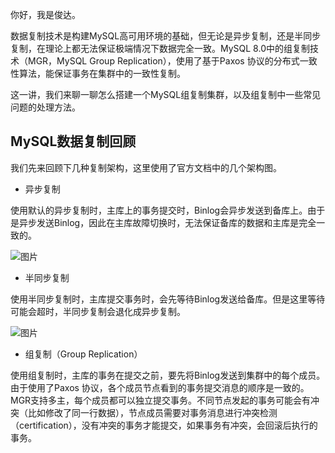 你好，我是俊达。

数据复制技术是构建MySQL高可用环境的基础，但无论是异步复制，还是半同步复制，在理论上都无法保证极端情况下数据完全一致。MySQL 8.0中的组复制技术（MGR，MySQL Group Replication），使用了基于Paxos 协议的分布式一致性算法，能保证事务在集群中的一致性复制。

这一讲，我们来聊一聊怎么搭建一个MySQL组复制集群，以及组复制中一些常见问题的处理方法。

## MySQL数据复制回顾

我们先来回顾下几种复制架构，这里使用了官方文档中的几个架构图。

- 异步复制

使用默认的异步复制时，主库上的事务提交时，Binlog会异步发送到备库上。由于是异步发送Binlog，因此在主库故障切换时，无法保证备库的数据和主库是完全一致的。

![图片](https://static001.geekbang.org/resource/image/b4/29/b4199759dce8e0846a542aa7c487e529.png?wh=1516x646)

- 半同步复制

使用半同步复制时，主库提交事务时，会先等待Binlog发送给备库。但是这里等待可能会超时，半同步复制会退化成异步复制。

![图片](https://static001.geekbang.org/resource/image/ce/0a/ce8dfd4fa8eeee43a3c3c883793c8b0a.png?wh=1532x652)

- 组复制（Group Replication）

使用组复制时，主库的事务在提交之前，要先将Binlog发送到集群中的每个成员。由于使用了Paxos 协议，各个成员节点看到的事务提交消息的顺序是一致的。MGR支持多主，每个成员都可以独立提交事务。不同节点发起的事务可能会有冲突（比如修改了同一行数据），节点成员需要对事务消息进行冲突检测（certification），没有冲突的事务才能提交，如果事务有冲突，会回滚后执行的事务。